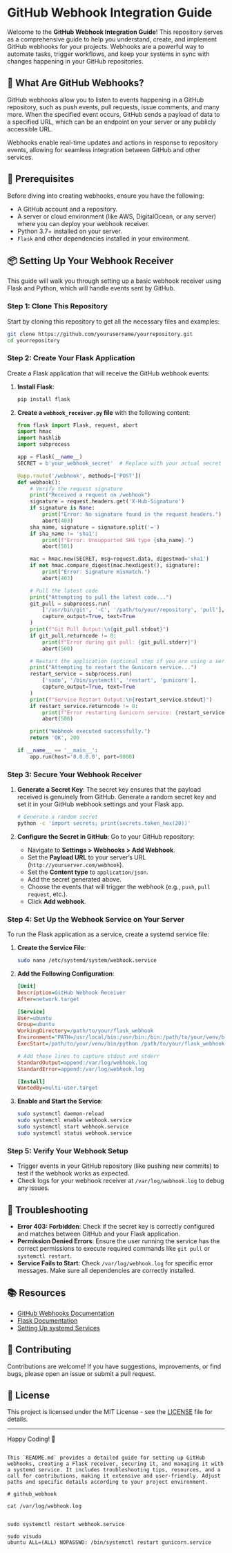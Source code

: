
# GitHub Webhook Integration Guide

Welcome to the **GitHub Webhook Integration Guide**! This repository serves as a comprehensive guide to help you understand, create, and implement GitHub webhooks for your projects. Webhooks are a powerful way to automate tasks, trigger workflows, and keep your systems in sync with changes happening in your GitHub repositories.

## 🚀 What Are GitHub Webhooks?

GitHub webhooks allow you to listen to events happening in a GitHub repository, such as push events, pull requests, issue comments, and many more. When the specified event occurs, GitHub sends a payload of data to a specified URL, which can be an endpoint on your server or any publicly accessible URL.

Webhooks enable real-time updates and actions in response to repository events, allowing for seamless integration between GitHub and other services.

## 📝 Prerequisites

Before diving into creating webhooks, ensure you have the following:

- A GitHub account and a repository.
- A server or cloud environment (like AWS, DigitalOcean, or any server) where you can deploy your webhook receiver.
- Python 3.7+ installed on your server.
- `Flask` and other dependencies installed in your environment.

## 📦 Setting Up Your Webhook Receiver

This guide will walk you through setting up a basic webhook receiver using Flask and Python, which will handle events sent by GitHub.

### Step 1: Clone This Repository

Start by cloning this repository to get all the necessary files and examples:

```bash
git clone https://github.com/yourusername/yourrepository.git
cd yourrepository
```

### Step 2: Create Your Flask Application

Create a Flask application that will receive the GitHub webhook events:

1. **Install Flask**:

    ```bash
    pip install flask
    ```

2. **Create a `webhook_receiver.py` file** with the following content:

    ```python
    from flask import Flask, request, abort
    import hmac
    import hashlib
    import subprocess

    app = Flask(__name__)
    SECRET = b'your_webhook_secret'  # Replace with your actual secret

    @app.route('/webhook', methods=['POST'])
    def webhook():
        # Verify the request signature
        print("Received a request on /webhook")
        signature = request.headers.get('X-Hub-Signature')
        if signature is None:
            print("Error: No signature found in the request headers.")
            abort(403)
        sha_name, signature = signature.split('=')
        if sha_name != 'sha1':
            print(f"Error: Unsupported SHA type {sha_name}.")
            abort(501)

        mac = hmac.new(SECRET, msg=request.data, digestmod='sha1')
        if not hmac.compare_digest(mac.hexdigest(), signature):
            print("Error: Signature mismatch.")
            abort(403)

        # Pull the latest code
        print("Attempting to pull the latest code...")
        git_pull = subprocess.run(
            ['/usr/bin/git', '-C', '/path/to/your/repository', 'pull'],
            capture_output=True, text=True
        )
        print(f"Git Pull Output:\n{git_pull.stdout}")
        if git_pull.returncode != 0:
            print(f"Error during git pull: {git_pull.stderr}")
            abort(500)

        # Restart the application (optional step if you are using a service)
        print("Attempting to restart the Gunicorn service...")
        restart_service = subprocess.run(
            ['sudo', '/bin/systemctl', 'restart', 'gunicorn'],
            capture_output=True, text=True
        )
        print(f"Service Restart Output:\n{restart_service.stdout}")
        if restart_service.returncode != 0:
            print(f"Error restarting Gunicorn service: {restart_service.stderr}")
            abort(500)

        print("Webhook executed successfully.")
        return 'OK', 200

    if __name__ == '__main__':
        app.run(host='0.0.0.0', port=9000)
    ```

### Step 3: Secure Your Webhook Receiver

1. **Generate a Secret Key**:
   The secret key ensures that the payload received is genuinely from GitHub. Generate a random secret key and set it in your GitHub webhook settings and your Flask app.

   ```bash
   # Generate a random secret
   python -c 'import secrets; print(secrets.token_hex(20))'
   ```

2. **Configure the Secret in GitHub**:
   Go to your GitHub repository:
   - Navigate to **Settings > Webhooks > Add Webhook**.
   - Set the **Payload URL** to your server’s URL (`http://yourserver.com/webhook`).
   - Set the **Content type** to `application/json`.
   - Add the secret generated above.
   - Choose the events that will trigger the webhook (e.g., `push`, `pull request`, etc.).
   - Click **Add webhook**.

### Step 4: Set Up the Webhook Service on Your Server

To run the Flask application as a service, create a systemd service file:

1. **Create the Service File**:

   ```bash
   sudo nano /etc/systemd/system/webhook.service
   ```

2. **Add the Following Configuration**:

   ```ini
   [Unit]
   Description=GitHub Webhook Receiver
   After=network.target

   [Service]
   User=ubuntu
   Group=ubuntu
   WorkingDirectory=/path/to/your/flask_webhook
   Environment="PATH=/usr/local/bin:/usr/bin:/bin:/path/to/your/venv/bin"
   ExecStart=/path/to/your/venv/bin/python /path/to/your/flask_webhook/webhook_receiver.py

   # Add these lines to capture stdout and stderr
   StandardOutput=append:/var/log/webhook.log
   StandardError=append:/var/log/webhook.log

   [Install]
   WantedBy=multi-user.target
   ```

3. **Enable and Start the Service**:

   ```bash
   sudo systemctl daemon-reload
   sudo systemctl enable webhook.service
   sudo systemctl start webhook.service
   sudo systemctl status webhook.service
   ```

### Step 5: Verify Your Webhook Setup

- Trigger events in your GitHub repository (like pushing new commits) to test if the webhook works as expected.
- Check logs for your webhook receiver at `/var/log/webhook.log` to debug any issues.

## 🔧 Troubleshooting

- **Error 403: Forbidden**: Check if the secret key is correctly configured and matches between GitHub and your Flask application.
- **Permission Denied Errors**: Ensure the user running the service has the correct permissions to execute required commands like `git pull` or `systemctl restart`.
- **Service Fails to Start**: Check `/var/log/webhook.log` for specific error messages. Make sure all dependencies are correctly installed.

## 📚 Resources

- [GitHub Webhooks Documentation](https://docs.github.com/en/developers/webhooks-and-events/webhooks/about-webhooks)
- [Flask Documentation](https://flask.palletsprojects.com/)
- [Setting Up systemd Services](https://www.freedesktop.org/software/systemd/man/systemd.service.html)

## 🤝 Contributing

Contributions are welcome! If you have suggestions, improvements, or find bugs, please open an issue or submit a pull request.

## 📄 License

This project is licensed under the MIT License - see the [LICENSE](LICENSE) file for details.

---

Happy Coding! 🎉
```

This `README.md` provides a detailed guide for setting up GitHub webhooks, creating a Flask receiver, securing it, and managing it with a systemd service. It includes troubleshooting tips, resources, and a call for contributions, making it extensive and user-friendly. Adjust paths and specific details according to your project environment.

# github_webhook

cat /var/log/webhook.log


sudo systemctl restart webhook.service

sudo visudo
ubuntu ALL=(ALL) NOPASSWD: /bin/systemctl restart gunicorn.service

